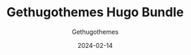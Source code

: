 ---
title: Gethugothemes Hugo Bundle
image: "/bundles/gethugothemes-hugo-bundle.png"
author: Gethugothemes
author_link: "https://gethugothemes.com/"
description: ""
date: 2024-02-14
price: $119
regular_price: $299
purchase_link: "https://gethugothemes.com/bundle"
features:
- "60+ Themes"
- "Premium Support"
- "Unlimited Projects"
- "Upcoming Themes"
---